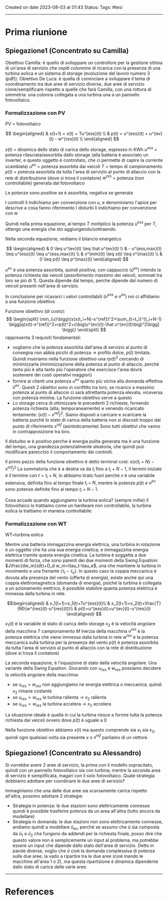 Created on date 2023-08-03 at 01:43
Status:
Tags: #tesi 

---
# Prima riunione

## Spiegazione1 (Concentrato su Camilla)

Obiettivo Camilla: è quello di sviluppare un controllore per la gestione ottima di un'area di servizio che ospiti colonnine di ricarica con la presenza di una turbina eolica e un sistema di storage (evoluzione del lavoro numero 3 (pdf)).
Obiettivo De Luca: è quella di cominciare a sviluppare il tema di coordinamento tra due aree di servizio diverse, due aree di servizio clone/semplificare rispetto a quelle che farà Camilla, con una rottura di simmetria: una colonna collegata a una turbina una a un pannello fotovoltaico.


### Formalizzazione con PV
PV = fotovoltaico


$$
\begin{aligned}
    & x(t+1) = x(t) + Tu^{ess}(t) \\
    & p(t) = u^{ess}(t) + u^{ev}(t) - w^{res}(t) \\
\end{aligned}
$$

$x(t)$ = dinamica dello stato di carica dello storage, espresso in KWh
$u^{ess}$ = potenza rilasciata/assorbita dallo storage (alla batteria è associato un inverter, e questo oggetto è controllato, che ci permette di capire la corrente scambiata)
$u^{ev}$ = potenza assorbita dai veicoli
$T$ = tempo di campionamento
$p(t)$ = potenza assorbita da tutta l'area di servizio al punto di allaccio con la rete di distribuzione (dove si trova il contatore)
$w^{res}$ = potenza (non controllabile) generata dal fotovoltaico

Le potenze sono positive se è assorbita, negativa se generata

I controlli li indichiamo per convenzione con u, e denominiamo l'apice per descrive a cosa fanno riferimento
I disturbi li indichiamo per convenzione con w

Quindi nella prima equazione, al tempo $T$ moltiplico la potenza $u^{ess}$ per $T$, ottengo una energia che sto aggiungendo/sottraendo. 

Nella seconda equazione, vediamo il bilancio energetico


$$
\begin{aligned}
    & 0 \leq u^{ev}(t) \leq \hat u^{ev}(t) \\
    & - u^{ess,max}(t) \leq u^{ess}(t) \leq u^{ess,max}(t) \\
    & x^{min}(t) \leq x(t) \leq x^{max}(t) \\
    & 0 \leq p(t) \leq p^{max}(t)
\end{aligned}
$$

$u^{ev}$ è una potenza assorbita, quindi positiva, con cappuccio ($\hat u^{ev}$) intendo la potenza richiesta dai veicoli (assorbimento massimo dei veicoli, sommati tra loro se più di 1). Questa dipende dal tempo, perche dipende dal numero di veicoli presenti nell'area di servizio.

In conclusione per ricavarci i valori controllabili ($u^{ess}$ e $u^{ev}$) noi ci affidiamo a una funzione obiettivo

Funzione obiettivo (di costo):
$$
\begin{split}
	\min_{u}\bigg\{s(x(t_i+N)-x^{ref})^2+\sum_{t=t_i}^{t_i+N-1} 
	\bigg[q(x(t)-x^{ref})^2+rp(t)^2+c\big(u^{ev}(t)-\hat u^{ev}(t)\big)^2\bigg]
	\bigg\}
\end{split}
$$
rappresenta 3 requisiti fondamentali:
- vogliamo che la potenza assorbita dall'area di servizio al punto di consegna non abbia picchi di potenza -> profilo dolce, $p(t)$ limitata. Quindi inseriamo nella funzione obiettivo una $rp(t)^2$ cercando di minimizzarla (minimizzazione della potenza al punto di allaccio, perché tanto più è alta tanto più l'operatore che esercisce l'area dovrà sostenere dei costi operativi maggiori)
- fornire ai clienti una potenza $u^{ev}$ quanto più vicina alla domanda effettiva $\hat u^{ev}$.
Questi 2 obiettivi sono in conflitto tra loro, se ricarico a massimo potenza al punto di allaccio ci sarà altrettanta potenza elevata, viceversa con potenza minima. La funzione obiettivo serve a questo
- Lo storage cerca di ottimizzare le precedenti 2 richieste, fornendo potenza richiesta (alta, temporaneamente) e venendo ricaricato lentamente: $(x(t)-x^{ref})^2$. Siamo disposti a caricare e scaricare la batteria purché lo stato di carica della batteria non si discosti troppo dal punto di riferimento $x^{ref}$ (asintoticamente)
Sono tutti obiettivi che vanno in contrapposizione tra loro.

Il disturbo w è positivo perche è energia pulita generata ma è una funzione del tempo, una grandezza potenzialmente aleatoria, che quindi può modificare parecchio il comportamento dei controlli. 

Il primo pezzo della funzione obiettivo è detto terminal cost: $s(x(t_i+N)-x^{ref})^2$
La sommatoria che è a destra va da $t_i$ fino a $t_i+N-1$, il termini iniziale è il termine 
con $t=t_i+N$, lo abbiamo tirato fuori perchè $x$ è una variabile estensiva, definita fino al tempo finale $t_i+N$, mentre le potenze $p(t)$ e $u^{ev}$ sono potenze definite fino al tempo $t_i+N-1$. 

Cosa accade quando aggiungiamo la turbina eolica? (sempre millie)
Il fotovoltaico lo trattiamo come un hardware non controllabile, la turbina eolica la trattiamo in maniera controllabile:

### Formalizzazione con WT
WT=turbina eolica

Mentre una batteria immagazzina energia elettrica, una turbina in rotazione è un oggetto che ha una sua energia cinetica, e immagazzina energia elettrica tramite questa energia cinetica. La turbina è soggetta a due momenti di forza, che sono parenti dei due momenti della Swing Equation: $J\frac{dw_m}{dt}+D_d w_m=\tau_t-\tau_e$, una che mantiene la turbina in movimento e una frenante ($\tau_t-\tau_e$). 
In questo caso la coppia meccanica è dovuta alla presenza del vento (offerta di energia), 
esiste anche qui una coppia elettromagnetica (domanda di energia), poiché la turbina è collegata a un azionamento elettrico, è possibile stabilire quanta potenza elettrica è immessa dalla turbina in rete.

$$\begin{aligned}
	& x_1(t+1)=x_1(t)+Tu^{ess}(t)\\
	& x_2(t+1)=x_2(t)+\frac{T}{M}(w^{res}(t)-u^{res}(t))\\
	& p(t)=u^{ess}(t)+u^{ev}(t)-u^{res}(t)
	\end{aligned}
$$

$x_1(t)$ è la variabile di stato di carica dello storage
$x_2$ è la velocità angolare della macchina
$T$ campionamento
$M$ inerzia della macchina
$u^{res}$ è la potenza elettrica che viene immessa dalla turbina in rete
$w^{res}$ è la potenza meccanica sulla turbina per la presenza del vento
$p(t)$ è  potenza assorbita da tutta l'area di servizio al punto di allaccio con la rete di distribuzione (dove si trova il contatore)

La seconda equazione, è l'equazione di stato della velocità angolare. Una variante della Swing Equation.
Giocando con $u_{res}$ e $w_{res}$ possiamo decidere la velocità angolare della macchina:
- se $u_{res}$ = $w_{res}$ non aggiungiamo ne energia elettrica o meccanica, quindi $x_2$ rimane costante
- se $u_{res}>w_{res}$ la turbina rallenta -> $x_2$ rallenta
- se $u_{res}<w_{res}$ la turbina accelera -> $x_2$ accelera

La situazione ideale è quella in cui la turbina riesce a fornire tutta la potenza richiesta dai veicoli ovvero dove $p(t)$ è uguale a 0

Nella funzione obiettivo abbiamo $x(t)$ ma questo comprende sia $x_1$ sia $x_2$, quindi ogni qualsiasi volta sia presente $x$ o $x^{ref}$ parliamo di un vettore.

## Spiegazione1 (Concentrato su Alessandro)

Si vorrebbe avere 2 aree di servizio, la prima con il modello sopracitato, quindi con un pannello fotovoltaico sia con turbina; mentre la seconda area di servizio è semplificata, magari con il solo fotovoltaico. Quale strategia dobbiamo adottare per coordinare le due aree di servizio?

Immaginiamo che una delle due aree sia scarsamente carica rispetto all'altra, possimo adottare 2 strategie:

- Strategia in potenza: le due stazioni sono elettricamente connesse quindi è possibile trasferire potenza da un area all'altra (tutto ancora da modellare)
- Strategia in domanda: le due stazioni non sono elettricamente connesse, andiamo quindi a modellare $\hat u_{ev}$, perché se assumo che $\hat u$ sia composta da $\hat u_1$ e $\hat u_2$ che fungono da addendi per la richiesta finale, posso dire che questo valore non è semplicemente un input al problema, ma potrebbe essere un input che dipende dallo stato dell'area di servizio. Detto in parole diverse, voglio che $\hat u$ cioè la domanda complessiva di potenza sulle due aree, la vado a ripartire tra le due aree (cioè mando le macchine all'area 1 o 2), ma questa ripartizione è dinamica dipendente dallo stato di carica delle varie aree.

---
# References

